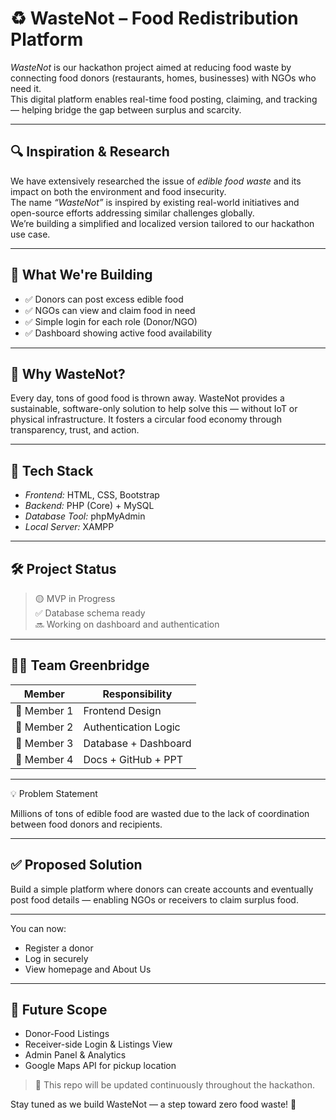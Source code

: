 
# ♻ WasteNot – Food Redistribution Platform

*WasteNot* is our hackathon project aimed at reducing food waste by connecting food donors (restaurants, homes, businesses) with NGOs who need it.  
This digital platform enables real-time food posting, claiming, and tracking — helping bridge the gap between surplus and scarcity.

---
## 🔍 Inspiration & Research

We have extensively researched the issue of *edible food waste* and its impact on both the environment and food insecurity.  
The name *“WasteNot”* is inspired by existing real-world initiatives and open-source efforts addressing similar challenges globally.  
We’re building a simplified and localized version tailored to our hackathon use case.

---

## 🚀 What We're Building

- ✅ Donors can post excess edible food
- ✅ NGOs can view and claim food in need
- ✅ Simple login for each role (Donor/NGO)
- ✅ Dashboard showing active food availability

---

## 🧠 Why WasteNot?

Every day, tons of good food is thrown away. WasteNot provides a sustainable, software-only solution to help solve this — without IoT or physical infrastructure. It fosters a circular food economy through transparency, trust, and action.

---

## 🔧 Tech Stack

- *Frontend:* HTML, CSS, Bootstrap
- *Backend:* PHP (Core) + MySQL
- *Database Tool:* phpMyAdmin
- *Local Server:* XAMPP

---

## 🛠 Project Status

> 🟡 MVP in Progress  
> ✅ Database schema ready  
> 🔜 Working on dashboard and authentication

---

## 🧑‍💻 Team Greenbridge

| Member | Responsibility |
|--------|----------------|
| 👩 Member 1 | Frontend Design |
| 👩 Member 2 | Authentication Logic |
| 👩 Member 3 | Database + Dashboard |
| 👩 Member 4 | Docs + GitHub + PPT |

---

 💡 Problem Statement

Millions of tons of edible food are wasted due to the lack of coordination between food donors and recipients.

---

## ✅ Proposed Solution

Build a simple platform where donors can create accounts and eventually post food details — enabling NGOs or receivers to claim surplus food.

---
You can now:

* Register a donor
* Log in securely
* View homepage and About Us

---

## 📌 Future Scope

* Donor-Food Listings
* Receiver-side Login & Listings View
* Admin Panel & Analytics
* Google Maps API for pickup location

> 📌 This repo will be updated continuously throughout the hackathon.

Stay tuned as we build WasteNot — a step toward zero food waste! 💚
